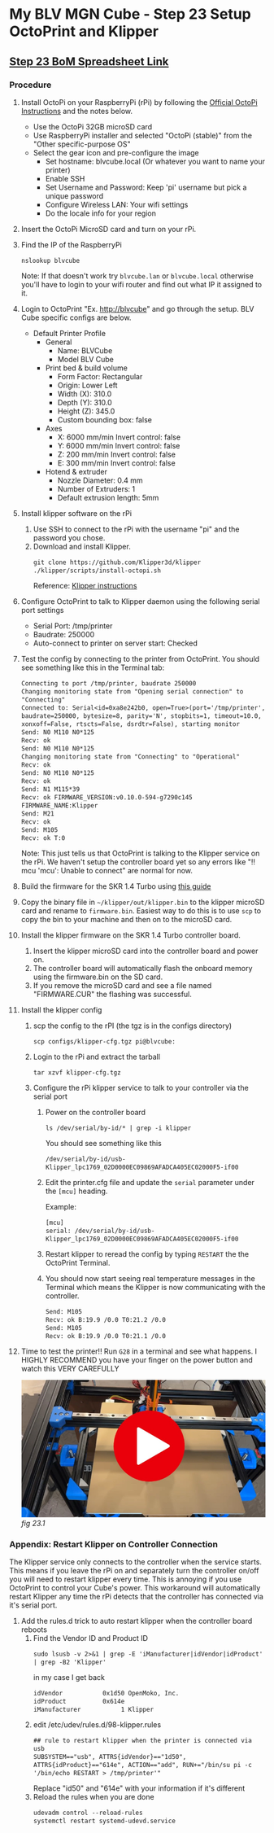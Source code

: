 # My BLV MGN Cube - Step 23 Setup OctoPrint and Klipper

## [Step 23 BoM Spreadsheet Link](https://docs.google.com/spreadsheets/d/e/2PACX-1vTVx7BvB3V7CozF2l4eWkNntWrHSjOawmrsi_bRSVxQLIGVlfZTYEGp8a6fHpENV6hV2cn9PrDLHHl0/pubhtml?gid=1255807009&single=true)

### Procedure
1. Install OctoPi on your RaspberryPi (rPi) by following the [Official OctoPi Instructions](https://octoprint.org/download/#octopi) and the notes below.
   * Use the OctoPi 32GB microSD card
   * Use RaspberryPi installer and selected "OctoPi (stable)" from the "Other specific-purpose OS"
   * Select the gear icon and pre-configure the image
     * Set hostname: blvcube.local (Or whatever you want to name your printer)
     * Enable SSH
     * Set Username and Password: Keep 'pi' username but pick a unique password
     * Configure Wireless LAN: Your wifi settings
     * Do the locale info for your region

2. Insert the OctoPi MicroSD card and turn on your rPi. 
3. Find the IP of the RaspberryPi
   ```shell
   nslookup blvcube
   ```
   Note: If that doesn't work try `blvcube.lan` or `blvcube.local` otherwise you'll have to login to your wifi router and find out what IP it assigned to it.

4. Login to OctoPrint "Ex. [http://blvcube](http://blvcube)" and go through the setup. BLV Cube specific configs are below.
   * Default Printer Profile
      * General
        * Name: BLVCube
        * Model BLV Cube
      * Print bed & build volume
        * Form Factor: Rectangular
        * Origin: Lower Left
        * Width (X): 310.0
        * Depth (Y): 310.0
        * Height (Z): 345.0 
        * Custom bounding box: false
      * Axes
        * X: 6000 mm/min Invert control: false
        * Y: 6000 mm/min Invert control: false
        * Z: 200 mm/min Invert control: false
        * E: 300 mm/min Invert control: false
      * Hotend & extruder
        * Nozzle Diameter: 0.4 mm
        * Number of Extruders: 1
        * Default extrusion length: 5mm

5. Install klipper software on the rPi 
   1. Use SSH to connect to the rPi with the username "pi" and the password you chose.
   2. Download and install Klipper.
      ```shell
      git clone https://github.com/Klipper3d/klipper
      ./klipper/scripts/install-octopi.sh
      ```
      Reference: [Klipper instructions](https://www.klipper3d.org/Installation.html#prepping-an-os-image)
6. Configure OctoPrint to talk to Klipper daemon using the following serial port settings
   * Serial Port: /tmp/printer
   * Baudrate: 250000
   * Auto-connect to printer on server start: Checked

7. Test the config by connecting to the printer from OctoPrint. You should see something like this in the Terminal tab:
   ```
   Connecting to port /tmp/printer, baudrate 250000
   Changing monitoring state from "Opening serial connection" to "Connecting"
   Connected to: Serial<id=0xa8e242b0, open=True>(port='/tmp/printer', baudrate=250000, bytesize=8, parity='N', stopbits=1, timeout=10.0, xonxoff=False, rtscts=False, dsrdtr=False), starting monitor
   Send: N0 M110 N0*125
   Recv: ok
   Send: N0 M110 N0*125
   Changing monitoring state from "Connecting" to "Operational"
   Recv: ok
   Send: N0 M110 N0*125
   Recv: ok
   Send: N1 M115*39
   Recv: ok FIRMWARE_VERSION:v0.10.0-594-g7290c145 FIRMWARE_NAME:Klipper
   Send: M21
   Recv: ok
   Send: M105
   Recv: ok T:0
   ```
   Note: This just tells us that OctoPrint is talking to the Klipper service on the rPi. We haven't setup the controller board yet so any errors like "!! mcu 'mcu': Unable to connect" are normal for now.

8. Build the firmware for the SKR 1.4 Turbo using [this guide](https://docs.vorondesign.com/build/software/skr13_klipper.html)
9. Copy the binary file in `~/klipper/out/klipper.bin` to the klipper microSD card and rename to `firmware.bin`.
   Easiest way to do this is to use `scp` to copy the bin to your machine and then on to the microSD card.
10. Install the klipper firmware on the SKR 1.4 Turbo controller board.
    1. Insert the klipper microSD card into the controller board and power on.
    2. The controller board will automatically flash the onboard memory using the firmware.bin on the SD card.
    3. If you remove the microSD card and see a file named "FIRMWARE.CUR" the flashing was successful.

11. Install the klipper config
    1. scp the config to the rPI (the tgz is in the configs directory)
        ```shell
        scp configs/klipper-cfg.tgz pi@blvcube:
        ```
    2. Login to the rPi and extract the tarball
       ```shell
       tar xzvf klipper-cfg.tgz
       ```
    3. Configure the rPi klipper service to talk to your controller via the serial port 
       
       1. Power on the controller board
          ```shell
          ls /dev/serial/by-id/* | grep -i klipper
          ```
          You should see something like this
          ```shell
          /dev/serial/by-id/usb-Klipper_lpc1769_02D0000EC09869AFADCA405EC02000F5-if00
          ```
       2. Edit the printer.cfg file and update the `serial` parameter under the `[mcu]` heading.
       
          Example:
          ```
          [mcu]
          serial: /dev/serial/by-id/usb-Klipper_lpc1769_02D0000EC09869AFADCA405EC02000F5-if00

          ```
          
       3. Restart klipper to reread the config by typing `RESTART` the the OctoPrint Terminal.
       4. You should now start seeing real temperature messages in the Terminal which means the Klipper is now communicating with the controller.
          ```shell
          Send: M105
          Recv: ok B:19.9 /0.0 T0:21.2 /0.0
          Send: M105
          Recv: ok B:19.9 /0.0 T0:21.1 /0.0
          ```
          
12. Time to test the printer!! Run `G28` in a terminal and see what happens. I HIGHLY RECOMMEND you have your finger on the power button and watch this VERY CAREFULLY

    [![](img/23-FirstG28.jpeg)](img/23-FirstG28-720p.mov)\
    *fig 23.1*

         
### Appendix: Restart Klipper on Controller Connection
The Klipper service only connects to the controller when the service starts. This means if you leave the rPi on and separately turn the controller on/off you will need to restart klipper every time. This is annoying if you use OctoPrint to control your Cube's power. This workaround will automatically restart Klipper any time the rPi detects that the controller has connected via it's serial port.

1. Add the rules.d trick to auto restart klipper when the controller board reboots
   1. Find the Vendor ID and Product ID
      ```shell
      sudo lsusb -v 2>&1 | grep -E 'iManufacturer|idVendor|idProduct' | grep -B2 'Klipper' 
      ```
      in my case I get back
      ```shell
      idVendor           0x1d50 OpenMoko, Inc.
      idProduct          0x614e
      iManufacturer           1 Klipper
      ```
   2. edit /etc/udev/rules.d/98-klipper.rules
      ```shell
      ## rule to restart klipper when the printer is connected via usb
      SUBSYSTEM=="usb", ATTRS{idVendor}=="1d50", ATTRS{idProduct}=="614e", ACTION=="add", RUN+="/bin/su pi -c '/bin/echo RESTART > /tmp/printer'"
      ```
      Replace "id50" and "614e" with your information if it's different
   3. Reload the rules when you are done
      ```shell
      udevadm control --reload-rules
      systemctl restart systemd-udevd.service
      ```

